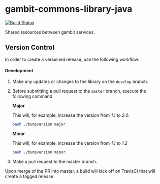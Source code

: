 # gambit-commons-library-java

[![Build Status](https://travis-ci.org/revaturelabs/gambit-commons-library-java.svg?branch=master)](https://travis-ci.org/revaturelabs/gambit-commons-library-java)

Shared resources between gambit services.

## Version Control

In order to create a versioned release, use the following workflow:

#### Development

1. Make any updates or changes to the library on the `develop` branch.

2. Before submitting a pull request to the `master` branch, execute the following command:

    **Major**
    
    This will, for example,  increase the version from _1.1_ to _2.0_.
    
    ```bash
    bash ./bumpversion major
    ```
    
    **Minor**
    
    This will, for example, increase the version from _1.1_ to _1.2_
    
    ```bash
    bash ./bumpversion minor
    ```

3. Make a pull request to the master branch.

Upon merge of the PR into master, a build will kick off on TravisCI that will create a tagged release.